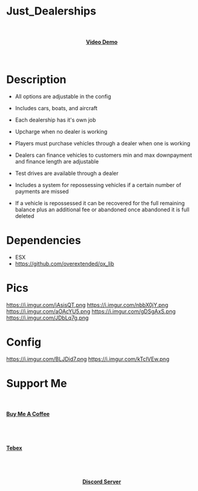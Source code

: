 # Just_Dealerships
<br><div><h4 align='center'><a href='https://youtu.be/OwvNxNrX3U0'>Video Demo</a></h4></div><br>
# Description

* All options are adjustable in the config

* Includes cars, boats, and aircraft
* Each dealership has it's own job 
* Upcharge when no dealer is working 
* Players must purchase vehicles through a dealer when one is working 
* Dealers can finance vehicles to customers min and max downpayment and finance length are adjustable
* Test drives are available through a dealer
* Includes a system for repossessing vehicles if a certain number of payments are missed
* If a vehicle is repossessed it can be recovered for the full remaining balance plus an additional fee or abandoned once abandoned it is full deleted 

# Dependencies

- ESX 
- https://github.com/overextended/ox_lib  

# Pics
https://i.imgur.com/jAsisQT.png
https://i.imgur.com/nbbX0jY.png
https://i.imgur.com/aOAcYU5.png
https://i.imgur.com/gDSgAxS.png
https://i.imgur.com/JDbLq7g.png

# Config
https://i.imgur.com/BLJDid7.png
https://i.imgur.com/kTcIVEw.png

# Support Me
<br><div><h4 align='left'><a href='https://www.buymeacoffee.com/ZiggyJoJo'>Buy Me A Coffee</a></h4></div><br>
<br><div><h4 align='left'><a href='https://ziggys-scripts.tebex.io'>Tebex</a></h4></div><br>
<br><div><h4 align='center'><a href='https://discord.gg/AWxBT49HR5'>Discord Server</a></h4></div><br>
